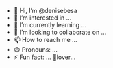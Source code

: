 - 👋 Hi, I’m @denisebesa
- 👀 I’m interested in ...
- 🌱 I’m currently learning ...
- 💞️ I’m looking to collaborate on ...
- 📫 How to reach me ...
- 😄 Pronouns: ...
- ⚡ Fun fact: ...
🌹lover...
<!---
denisebesa/denisebesa is a ✨ special ✨ repository because its `README.md` (this file) appears on your GitHub profile.
You can click the Preview link to take a look at your changes.
--->
